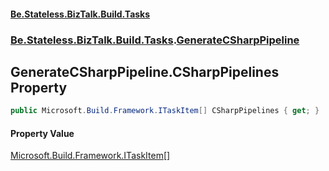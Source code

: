 #### [Be.Stateless.BizTalk.Build.Tasks](README.md 'README')
### [Be.Stateless.BizTalk.Build.Tasks](Be.Stateless.BizTalk.Build.Tasks.md 'Be.Stateless.BizTalk.Build.Tasks').[GenerateCSharpPipeline](GenerateCSharpPipeline.md 'Be.Stateless.BizTalk.Build.Tasks.GenerateCSharpPipeline')

## GenerateCSharpPipeline.CSharpPipelines Property

```csharp
public Microsoft.Build.Framework.ITaskItem[] CSharpPipelines { get; }
```

#### Property Value
[Microsoft.Build.Framework.ITaskItem](https://docs.microsoft.com/en-us/dotnet/api/Microsoft.Build.Framework.ITaskItem 'Microsoft.Build.Framework.ITaskItem')[[]](https://docs.microsoft.com/en-us/dotnet/api/System.Array 'System.Array')